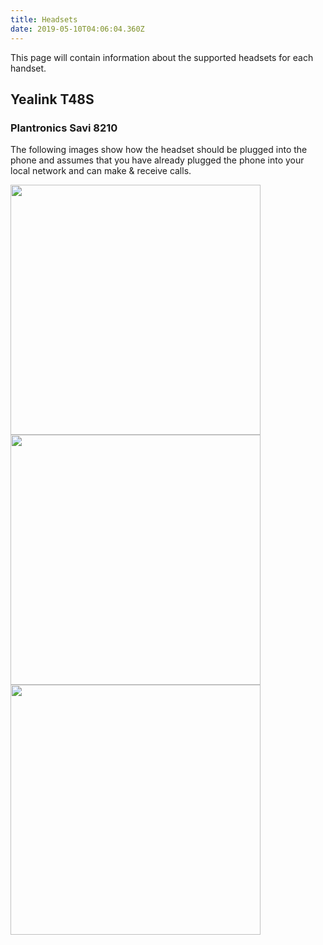 ```yaml
---
title: Headsets
date: 2019-05-10T04:06:04.360Z
---
```

This page will contain information about the supported headsets for each handset.

## Yealink T48S

### Plantronics Savi 8210

The following images show how the headset should be plugged into the phone and assumes that you have already plugged the phone into your local network and can make & receive calls.

<img style="width: 400px; height: auto;" src="/images/yealink-headset-setup1.jpg"> <img style="width: 400px; height: auto;" src="/images/yealink-headset-setup3.jpg"> <img style="width: 400px; height: auto;" src="/images/yealink-headset-setup2.jpg">

